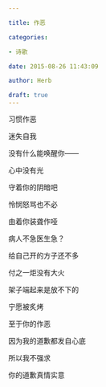 ```yaml
---

title: 作恶

categories:

- 诗歌

date: 2015-08-26 11:43:09

author: Herb

draft: true
---
```




习惯作恶



迷失自我



没有什么能唤醒你——



心中没有光



守着你的阴暗吧



怜悯怒骂也不必



由着你装聋作哑



病人不急医生急？



给自己开的方子还不多



付之一炬没有大火



架子端起来是放不下的



宁愿被炙烤



至于你的作恶



因为我的道歉都发自心底



所以我不强求



你的道歉真情实意

